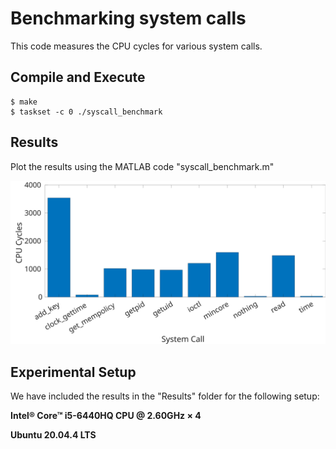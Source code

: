 # Benchmarking system calls
This code measures the CPU cycles for various system calls.

## Compile and Execute
```
$ make
$ taskset -c 0 ./syscall_benchmark
```

## Results
Plot the results using the MATLAB code "syscall_benchmark.m"

<img src="Results/syscall_benchmark.svg" width="750px" height="auto">

## Experimental Setup
We have included the results in the "Results" folder for the following setup:

**Intel® Core™ i5-6440HQ CPU @ 2.60GHz × 4**

**Ubuntu 20.04.4 LTS**
